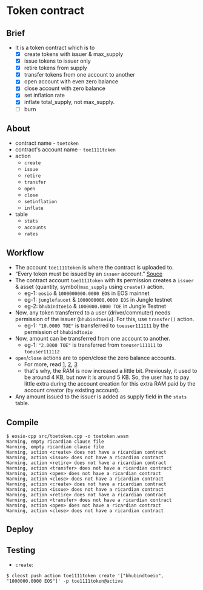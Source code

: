# Token contract
## Brief
* It is a token contract which is to 
	- [x] create tokens with issuer & max_supply
	- [x] issue tokens to issuer only
	- [x] retire tokens from supply
	- [x] transfer tokens from one account to another
	- [x] open account with even zero balance
	- [x] close account with zero balance
	- [x] set inflation rate
	- [x] inflate total_supply, not max_supply.
	- [ ] burn

## About
* contract name - `toetoken`
* contract's account name - `toe1111token`
* action
	- `create`
	- `issue`
	- `retire`
	- `transfer`
	- `open`
	- `close`
	- `setinflation`
	- `inflate`
* table
	- `stats`
	- `accounts`
	- `rates`

## Workflow
* The account `toe1111token` is where the contract is uploaded to.
* “Every token must be issued by an `issuer` account.” [Souce](https://link.medium.com/1G4zitL6t7)
* The contract account `toe1111token` with its permission creates a `issuer` & asset (quantity, symbol)`max_supply` using `create()` action.
	- eg-1: `eosio` & `1000000000.0000 EOS` in EOS mainnet
	- eg-1: `junglefaucet` & `1000000000.0000 EOS` in Jungle testnet
	- eg-2: `bhubindtoeio` & `1000000.0000 TOE` in Jungle Testnet
* Now, any token transferred to a user (driver/commuter) needs permission of the issuer (`bhubindtoeio`). For this, use `transfer()` action.
	- eg-1: `"10.0000 TOE"` is transferred to `toeuser111111` by the permission of `bhubindtoeio`
* Now, amount can be transferred from one account to another.
	- eg-1: `"2.0000 TOE"` is transferred from `toeuser111111` to `toeuser111112`
* `open`/`close` actions are to open/close the zero balance accounts.
	- For more, read [1](https://github.com/EOSIO/eosio.contracts/issues/57), [2](https://github.com/EOSIO/eosio.contracts/issues/61), [3](https://github.com/EOSIO/eosio.contracts/issues/62) 
	- that's why, the RAM is now increased a little bit. Previously, it used to be around 4 KB, but now it is around 5 KB. So, the user has to pay little extra during the account creation for this extra RAM paid by the account creator (by existing account).
* Any amount issued to the issuer is added as supply field in the `stats` table.


## Compile
```console
$ eosio-cpp src/toetoken.cpp -o toetoken.wasm
Warning, empty ricardian clause file
Warning, empty ricardian clause file
Warning, action <create> does not have a ricardian contract
Warning, action <issue> does not have a ricardian contract
Warning, action <retire> does not have a ricardian contract
Warning, action <transfer> does not have a ricardian contract
Warning, action <open> does not have a ricardian contract
Warning, action <close> does not have a ricardian contract
Warning, action <create> does not have a ricardian contract
Warning, action <issue> does not have a ricardian contract
Warning, action <retire> does not have a ricardian contract
Warning, action <transfer> does not have a ricardian contract
Warning, action <open> does not have a ricardian contract
Warning, action <close> does not have a ricardian contract
```
## Deploy

## Testing
* `create`:
```console
$ cleost push action toe1111token create '["bhubindtoeio", "1000000.0000 EOS"]' -p toe1111token@active
```